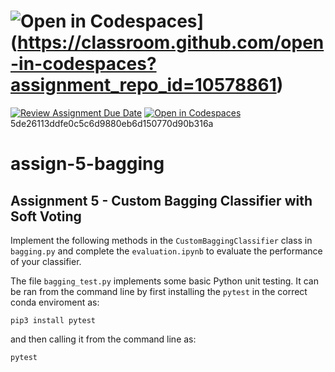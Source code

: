 
![Open in Codespaces](https://classroom.github.com/assets/launch-codespace-f4981d0f882b2a3f0472912d15f9806d57e124e0fc890972558857b51b24a6f9.svg)](https://classroom.github.com/open-in-codespaces?assignment_repo_id=10578861)
=======
[![Review Assignment Due Date](https://classroom.github.com/assets/deadline-readme-button-8d59dc4de5201274e310e4c54b9627a8934c3b88527886e3b421487c677d23eb.svg)](https://classroom.github.com/a/O5lghIH2)
[![Open in Codespaces](https://classroom.github.com/assets/launch-codespace-f4981d0f882b2a3f0472912d15f9806d57e124e0fc890972558857b51b24a6f9.svg)](https://classroom.github.com/open-in-codespaces?assignment_repo_id=10578861)
5de26113ddfe0c5c6d9880eb6d150770d90b316a
# assign-5-bagging
## Assignment 5 - Custom Bagging Classifier with Soft Voting

Implement the following methods in the `CustomBaggingClassifier` class in `bagging.py` and complete the `evaluation.ipynb` to evaluate the performance of your classifier.

The file `bagging_test.py` implements some basic Python unit testing. It can be ran from the command line by first installing the `pytest` in the correct conda enviroment as:

```
pip3 install pytest
```

and then calling it from the command line as:

```
pytest
```
